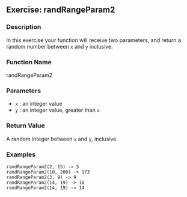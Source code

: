 Exercise: randRangeParam2
----------------------

### Description

In this exercise your function will receive two parameters, and return a random number between `x` and `y` inclusive.

### Function Name

randRangeParam2

### Parameters

* `x` : an integer value
* `y` : an integer value, greater than `x`

### Return Value

A random integer between `x` and `y`, inclusive.

### Examples

    randRangeParam2(2, 15) -> 5
    randRangeParam2(10, 200) -> 173
    randRangeParam2(3, 9) -> 9
    randRangeParam2(14, 19) -> 16
    randRangeParam2(14, 19) -> 14
    
